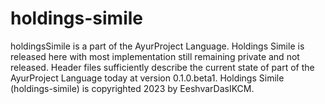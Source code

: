<!--
Created by EeshvarDasIKCM on 8/8/2023.
Copyright 2023 EeshvarDasIKCM (Erik Douglas Ward, eeshvardasikcm, Eeshvar Das)
-->
# holdings-simile
holdingsSimile is a part of the AyurProject Language. Holdings Simile is released here with most implementation still remaining private and not released. Header files sufficiently describe the current state of part of the AyurProject Language today at version 0.1.0.beta1. Holdings Simile (holdings-simile) is copyrighted 2023 by EeshvarDasIKCM.